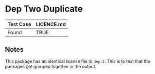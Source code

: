 # Dep Two Duplicate

| Test Case | LICENCE.md |
| --------- | ---------- |
| Found     | TRUE       |

## Notes

This package has an identical license file to `dep-2`.
This is to test that the packages get grouped together in the output.
